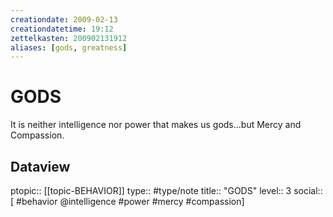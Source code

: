 ```yaml
---
creationdate: 2009-02-13
creationdatetime: 19:12
zettelkasten: 200902131912
aliases: [gods, greatness]
---
```

# GODS
It is neither intelligence nor power that makes us gods...but Mercy and Compassion.

## Dataview
ptopic:: [[topic-BEHAVIOR]]
type:: #type/note
title:: "GODS"
level:: 3
social:: [ #behavior @intelligence #power #mercy #compassion]